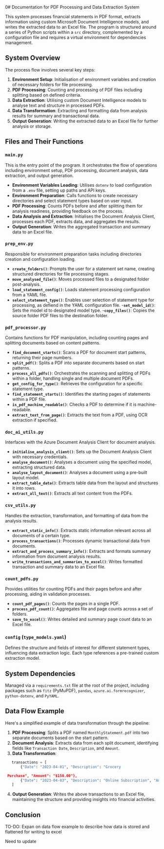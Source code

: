 0# Documentation for PDF Processing and Data Extraction System

This system processes financial statements in PDF format, extracts information using custom Microsoft Document Intelligence models, and writes the extracted data to an Excel file. The program is structured around a series of Python scripts within a `src` directory, complemented by a configuration file and requires a virtual environment for dependencies management.

## System Overview

The process flow involves several key steps:

1. **Environment Setup**: Initialisation of environment variables and creation of necessary folders for file processing.
2. **PDF Processing**: Counting and processing of PDF files including splitting based on defined criteria.
3. **Data Extraction**: Utilising custom Document Intelligence models to analyse text and structure in processed PDFs.
4. **Data Transformation**: Extracting and formatting data from analysis results for summary and transactional data.
5. **Output Generation**: Writing the extracted data to an Excel file for further analysis or storage.

## Files and Their Functions

### `main.py`

This is the entry point of the program. It orchestrates the flow of operations including environment setup, PDF processing, document analysis, data extraction, and output generation.

- **Environment Variables Loading**: Utilises `dotenv` to load configuration from a `.env` file, setting up paths and API keys.
- **Environment Preparation**: Calls functions to create necessary directories and select statement types based on user input.
- **PDF Processing**: Counts PDFs before and after splitting them for analysis readiness, providing feedback on the process.
- **Data Analysis and Extraction**: Initialises the Document Analysis Client, processes each PDF, extracts data, and aggregates the results.
- **Output Generation**: Writes the aggregated transaction and summary data to an Excel file.

### `prep_env.py`

Responsible for environment preparation tasks including directories creation and configuration loading.

- **`create_folders()`**: Prompts the user for a statement set name, creating structured directories for file processing stages.
- **`move_analysed_file()`**: Moves processed files to a designated folder post-analysis.
- **`load_statement_config()`**: Loads statement processing configuration from a YAML file.
- **`select_statement_type()`**: Enables user selection of statement type for processing, as defiend in the YAML configuration file.
-**`set_model_id()`**: Sets the model id to designated model type.
-**`copy_files()`**: Copies the source folder PDF files to the destination folder.

### `pdf_processor.py`

Contains functions for PDF manipulation, including counting pages and splitting documents based on content patterns.

- **`find_document_starts()`**: Scans a PDF for document start patterns, returning their page numbers.
- **`split_pdf()`**: Splits a PDF into separate documents based on start patterns.
- **`process_all_pdfs()`**: Orchestrates the scanning and splitting of PDFs within a folder, handling single and multiple document PDFs.
- **`get_config_for_type()`**: Retrieves the configuration for a specific statement type.
- **`find_statement_starts()`**: Identifies the starting pages of statements within a PDF file.
- **`is_pdf_machine_readable()`**: Checks a PDF to determine if it is machine-readable.
- **`extract_text_from_page()`**: Extracts the text from a PDF, using OCR extraction if specified.

### `doc_ai_utils.py`

Interfaces with the Azure Document Analysis Client for document analysis.

- **`initialise_analysis_client()`**: Sets up the Document Analysis Client with necessary credentials.
- **`analyse_document()`**: Analyses a document using the specified model, extracting structured data.
- **`analyse_layout_document()`**: Analyses a document using a pre-built layout model.
- **`extract_table_data()`**: Extracts table data from the layout and structures it into rows.
- **`extract_all_text()`**: Extracts all text content from the PDFs.

### `csv_utils.py`

Handles the extraction, transformation, and formatting of data from the analysis results.

- **`extract_static_info()`**: Extracts static information relevant across all documents of a certain type.
- **`process_transactions()`**: Processes dynamic transactional data from documents.
- **`extract_and_process_summary_info()`**: Extracts and formats summary information from document analysis results.
- **`write_transactions_and_summaries_to_excel()`**: Writes formatted transaction and summary data to an Excel file.

### `count_pdfs.py`

Provides utilities for counting PDFs and their pages before and after processing, aiding in validation processes.

- **`count_pdf_pages()`**: Counts the pages in a single PDF.
- **`process_pdf_count()`**: Aggregates file and page counts across a set of folders.
- **`save_to_excel()`**: Writes detailed and summary page count data to an Excel file.

### `config` (`type_models.yaml`)

Defines the structure and fields of interest for different statement types, influencing data extraction logic. Each type references a pre-trained custom extraction model.

## System Dependencies

Managed via a `requirements.txt` file at the root of the project, including packages such as `fitz` (PyMuPDF), `pandas`, `azure.ai.formrecognizer`, `python-dotenv`, and `PyYAML`.

## Data Flow Example

Here's a simplified example of data transformation through the pipeline:

1. **PDF Processing**: Splits a PDF named `MonthlyStatement.pdf` into two separate documents based on the start pattern.
2. **Document Analysis**: Extracts data from each split document, identifying fields like `Transaction Date`, `Description`, and `Amount`.
3. **Data Transformation**:

```python
   transactions = [
       {"Date": "2023-04-01", "Description": "Grocery

 Purchase", "Amount": "$150.00"},
       {"Date": "2023-04-03", "Description": "Online Subscription", "Amount": "$12.99"}
   ]
```

4. **Output Generation**: Writes the above transactions to an Excel file, maintaining the structure and providing insights into financial activities.

## Conclusion


TO-DO: Expan on data flow example to describe how data is stored and flattened for writing to excel

Need to update
